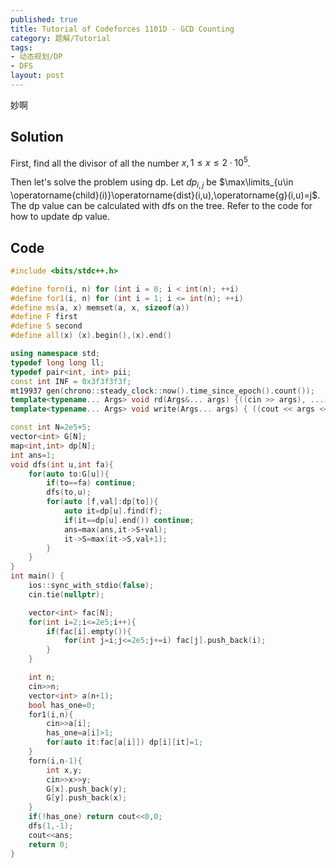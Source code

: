 ```yaml
---
published: true
title: Tutorial of Codeforces 1101D - GCD Counting
category: 题解/Tutorial
tags:
- 动态规划/DP
- DFS
layout: post
---
```

妙啊
<!-- more -->

## Solution

First, find all the divisor of all the number $x,1\leq x\leq2\cdot10^5$.

Then let's solve the problem using dp. Let $dp_{i,j}$ be  $\max\limits_{u\in \operatorname{child}(i)}\operatorname{dist}(i,u),\operatorname{g}(i,u)=j$. The dp value can be calculated with dfs on the tree. Refer to the code for how to update dp value.

## Code

```cpp
#include <bits/stdc++.h>

#define forn(i, n) for (int i = 0; i < int(n); ++i)
#define for1(i, n) for (int i = 1; i <= int(n); ++i)
#define ms(a, x) memset(a, x, sizeof(a))
#define F first
#define S second
#define all(x) (x).begin(),(x).end()

using namespace std;
typedef long long ll;
typedef pair<int, int> pii;
const int INF = 0x3f3f3f3f;
mt19937 gen(chrono::steady_clock::now().time_since_epoch().count());
template<typename... Args> void rd(Args&... args) {((cin >> args), ...);}
template<typename... Args> void write(Args... args) { ((cout << args << " "), ...); cout<<endl;}

const int N=2e5+5;
vector<int> G[N];
map<int,int> dp[N];
int ans=1;
void dfs(int u,int fa){
    for(auto to:G[u]){
        if(to==fa) continue;
        dfs(to,u);
        for(auto [f,val]:dp[to]){
            auto it=dp[u].find(f);
            if(it==dp[u].end()) continue;
            ans=max(ans,it->S+val);
            it->S=max(it->S,val+1);
        }
    }
}
int main() {
    ios::sync_with_stdio(false);
    cin.tie(nullptr);

    vector<int> fac[N];
    for(int i=2;i<=2e5;i++){
        if(fac[i].empty()){
            for(int j=i;j<=2e5;j+=i) fac[j].push_back(i);
        }
    }

    int n;
    cin>>n;
    vector<int> a(n+1);
    bool has_one=0;
    for1(i,n){
        cin>>a[i];
        has_one=a[i]>1;
        for(auto it:fac[a[i]]) dp[i][it]=1;
    }
    forn(i,n-1){
        int x,y;
        cin>>x>>y;
        G[x].push_back(y);
        G[y].push_back(x);
    }
    if(!has_one) return cout<<0,0;
    dfs(1,-1);
    cout<<ans;
    return 0;
}
```